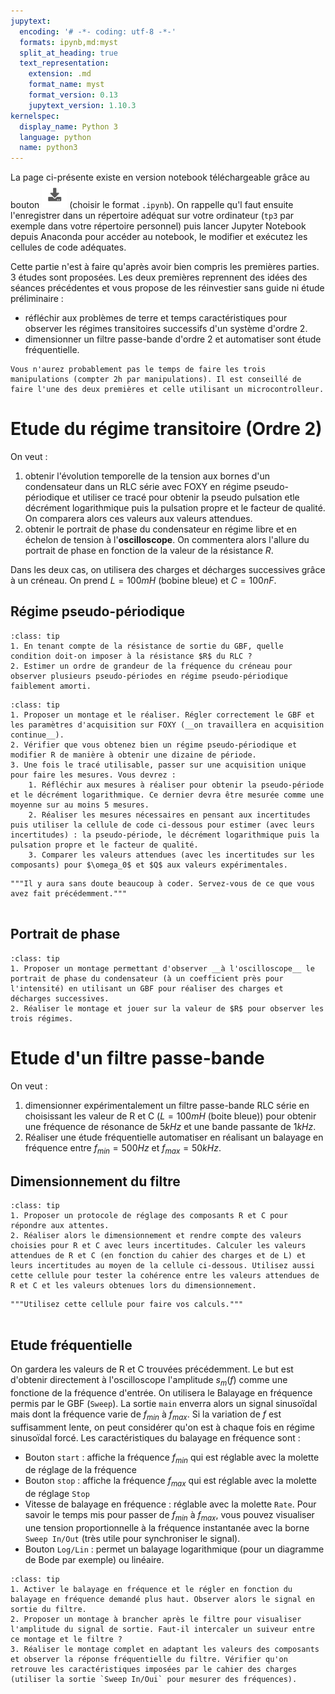 ```yaml
---
jupytext:
  encoding: '# -*- coding: utf-8 -*-'
  formats: ipynb,md:myst
  split_at_heading: true
  text_representation:
    extension: .md
    format_name: myst
    format_version: 0.13
    jupytext_version: 1.10.3
kernelspec:
  display_name: Python 3
  language: python
  name: python3
---
```


La page ci-présente existe en version notebook téléchargeable grâce au bouton ![Bouton](./images/bouton_tl.png) (choisir le format `.ipynb`). On rappelle qu'l faut ensuite l'enregistrer dans un répertoire adéquat sur votre ordinateur (`tp3` par exemple dans votre répertoire personnel) puis lancer Jupyter Notebook depuis Anaconda pour accéder au notebook, le modifier et exécutez les cellules de code adéquates.


Cette partie n'est à faire qu'après avoir bien compris les premières parties. 3 études sont proposées. Les deux premières reprennent des idées des séances précédentes et vous propose de les réinvestier sans guide ni étude préliminaire :
* réfléchir aux problèmes de terre et temps caractéristiques pour observer les régimes transitoires successifs d'un système d'ordre 2.
* dimensionner un filtre passe-bande d'ordre 2 et automatiser sont étude fréquentielle.


```{margin}
Vous n'aurez probablement pas le temps de faire les trois manipulations (compter 2h par manipulations). Il est conseillé de faire l'une des deux premières et celle utilisant un microcontrolleur.
```

# Etude du régime transitoire (Ordre 2)
On veut :
1. obtenir l'évolution temporelle de la tension aux bornes d'un condensateur dans un RLC série avec FOXY en régime pseudo-périodique et utiliser ce tracé pour obtenir la pseudo pulsation etle décrément logarithmique puis la pulsation propre et le facteur de qualité. On comparera alors ces valeurs aux valeurs attendues.
2. obtenir le portrait de phase du condensateur en régime libre et en échelon de tension à l'__oscilloscope__. On commentera alors l'allure du portrait de phase en fonction de la valeur de la résistance $R$.

Dans les deux cas, on utilisera des charges et décharges successives grâce à un créneau. On prend $L = 100mH$ (bobine bleue) et $C = 100nF$.

## Régime pseudo-périodique
````{admonition} Dimensionnement
:class: tip
1. En tenant compte de la résistance de sortie du GBF, quelle condition doit-on imposer à la résistance $R$ du RLC ?
2. Estimer un ordre de grandeur de la fréquence du créneau pour observer plusieurs pseudo-périodes en régime pseudo-périodique faiblement amorti.
````

````{admonition} Réalisation
:class: tip
1. Proposer un montage et le réaliser. Régler correctement le GBF et les paramètres d'acquisition sur FOXY (__on travaillera en acquisition continue__).
2. Vérifier que vous obtenez bien un régime pseudo-périodique et modifier R de manière à obtenir une dizaine de période.
3. Une fois le tracé utilisable, passer sur une acquisition unique pour faire les mesures. Vous devrez :
	1. Réfléchir aux mesures à réaliser pour obtenir la pseudo-période et le décrément logarithmique. Ce dernier devra être mesurée comme une moyenne sur au moins 5 mesures.
	2. Réaliser les mesures nécessaires en pensant aux incertitudes puis utiliser la cellule de code ci-dessous pour estimer (avec leurs incertitudes) : la pseudo-période, le décrément logarithmique puis la pulsation propre et le facteur de qualité.
	3. Comparer les valeurs attendues (avec les incertitudes sur les composants) pour $\omega_0$ et $Q$ aux valeurs expérimentales.
````

```{code-cell}
"""Il y aura sans doute beaucoup à coder. Servez-vous de ce que vous avez fait précédemment."""


```


## Portrait de phase

````{admonition} Réalisation
:class: tip
1. Proposer un montage permettant d'observer __à l'oscilloscope__ le portrait de phase du condensateur (à un coefficient près pour l'intensité) en utilisant un GBF pour réaliser des charges et décharges successives.
2. Réaliser le montage et jouer sur la valeur de $R$ pour observer les trois régimes.
````


# Etude d'un filtre passe-bande
On veut :
1. dimensionner expérimentalement un filtre passe-bande RLC série en choisissant les valeur de R et C ($L = 100mH$ (boite bleue)) pour obtenir une fréquence de résonance de $5kHz$ et une bande passante de $1kHz$.
2. Réaliser une étude fréquentielle automatiser en réalisant un balayage en fréquence entre $f_{min} = 500Hz$ et $f_{max} = 50kHz$.

## Dimensionnement du filtre
````{admonition} Dimensionnement
:class: tip
1. Proposer un protocole de réglage des composants R et C pour répondre aux attentes.
2. Réaliser alors le dimensionnement et rendre compte des valeurs choisies pour R et C avec leurs incertitudes. Calculer les valeurs attendues de R et C (en fonction du cahier des charges et de L) et leurs incertitudes au moyen de la cellule ci-dessous. Utilisez aussi cette cellule pour tester la cohérence entre les valeurs attendues de R et C et les valeurs obtenues lors du dimensionnement.
````

```{code-cell}
"""Utilisez cette cellule pour faire vos calculs."""


```


## Etude fréquentielle
On gardera les valeurs de R et C trouvées précédemment. Le but est d'obtenir directement à l'oscilloscope l'amplitude $s_m(f)$ comme une fonctione de la fréquence d'entrée. On utilisera le Balayage en fréquence permis par le GBF (`Sweep`). La sortie `main` enverra alors un signal sinusoïdal mais dont la fréquence varie de $f_{min}$ à $f_{max}$. Si la variation de $f$ est suffisamment lente, on peut considérer qu'on est à chaque fois en régime sinusoïdal forcé. Les caractéristiques du balayage en fréquence sont :
* Bouton `start` : affiche la fréquence $f_{min}$ qui est réglable avec la molette de réglage de la fréquence
* Bouton `stop` : affiche la fréquence $f_{max}$ qui est réglable avec la molette de réglage `Stop`
* Vitesse de balayage en fréquence : réglable avec la molette `Rate`. Pour savoir le temps mis pour passer de $f_{min}$ à $f_{max}$, vous pouvez visualiser une tension proportionnelle à la fréquence instantanée avec la borne `Sweep In/Out` (très utile pour synchroniser le signal).
* Bouton `Log/Lin` : permet un balayage logarithmique (pour un diagramme de Bode par exemple) ou linéaire.

````{admonition} Etude du filtre
:class: tip
1. Activer le balayage en fréquence et le régler en fonction du balayage en fréquence demandé plus haut. Observer alors le signal en sortie du filtre.
2. Proposer un montage à brancher après le filtre pour visualiser l'amplitude du signal de sortie. Faut-il intercaler un suiveur entre ce montage et le filtre ?
3. Réaliser le montage complet en adaptant les valeurs des composants et observer la réponse fréquentielle du filtre. Vérifier qu'on retrouve les caractéristiques imposées par le cahier des charges (utiliser la sortie `Sweep In/Oui` pour mesurer des fréquences).
````


